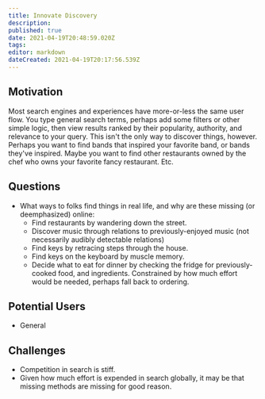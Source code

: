 ```yaml
---
title: Innovate Discovery
description: 
published: true
date: 2021-04-19T20:48:59.020Z
tags: 
editor: markdown
dateCreated: 2021-04-19T20:17:56.539Z
---
```


## Motivation
Most search engines and experiences have more-or-less the same user flow.  You
type general search terms, perhaps add some filters or other simple logic, then
view results ranked by their popularity, authority, and relevance to your
query.  This isn't the only way to discover things, however.  Perhaps you want
to find bands that inspired your favorite band, or bands they've inspired.
Maybe you want to find other restaurants owned by the chef who owns your
favorite fancy restaurant.  Etc.

## Questions
- What ways to folks find things in real life, and why are these missing (or
  deemphasized) online:
  - Find restaurants by wandering down the street.
  - Discover music through relations to previously-enjoyed music (not
    necessarily audibly detectable relations)
  - Find keys by retracing steps through the house.
  - Find keys on the keyboard by muscle memory.
  - Decide what to eat for dinner by checking the fridge for previously-cooked
    food, and ingredients.  Constrained by how much effort would be needed,
    perhaps fall back to ordering.

## Potential Users
- General

## Challenges
- Competition in search is stiff.
- Given how much effort is expended in search globally, it may be that missing
  methods are missing for good reason.
